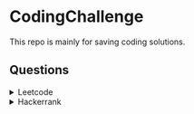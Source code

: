 # CodingChallenge
This repo is mainly for saving coding solutions.

## Questions

<details>

<summary>Leetcode</summary>

|Question|Solution|DIFFICULTY|
|--------|--------|----------|
|Decode Ways|[DP](./Leetcode/Decode%20Ways/sol_dp.py), [Recursion](./Leetcode/Decode%20Ways/sol_recursion.py)|Medium|
|Shortest Path in Binary Matrix|[BFS](./Leetcode/Shortest%20Path%20in%20Binary%20Matrix/sol.py)|Medium|
|Remove All Adjacent Duplicates In String|[Stack](./Leetcode/Remove%20All%20Adjacent%20Duplicates%20In%20String/sol_stack.py), [2 pointer](./Leetcode/Remove%20All%20Adjacent%20Duplicates%20In%20String/sol_2pointer.py)|Easy|
|Remove All Adjacent Duplicates in String II|[Stack](./Leetcode/Remove%20All%20Adjacent%20Duplicates%20in%20String%20II/sol.py)|Medium|

</details>

<details>

<summary>Hackerrank</summary>

|Question|DIFFICULTY|
|--------|----------|
|[Mini-Max Sum](./Hackerrank/Mini-Max%20Sum/sol.py)|Easy|
|[Plus Minus](./Hackerrank/Plus%20Minus/sol.py)|Easy|
|[Time Conversion](./Hackerrank/Time%20Conversion/sol.py)|Easy|

</details>
